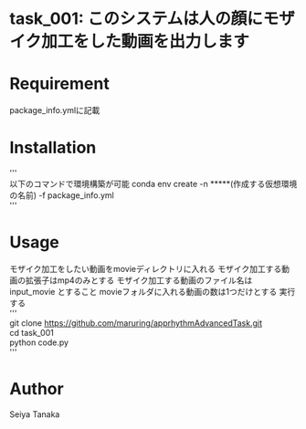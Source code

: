 # task_001: このシステムは人の顔にモザイク加工をした動画を出力します
# Requirement
package_info.ymlに記載

# Installation
'''  
以下のコマンドで環境構築が可能
conda env create -n *****(作成する仮想環境の名前) -f package_info.yml  
'''  

# Usage
モザイク加工をしたい動画をmovieディレクトリに入れる
モザイク加工する動画の拡張子はmp4のみとする
モザイク加工する動画のファイル名は　input_movie とすること
movieフォルダに入れる動画の数は1つだけとする
実行する  
'''  
git clone https://github.com/maruring/apprhythmAdvancedTask.git  
cd task_001  
python code.py  
'''  

# Author
Seiya Tanaka  
